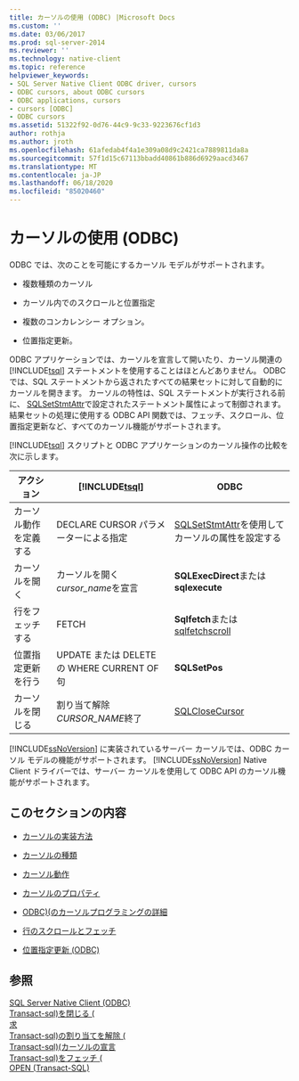 ```yaml
---
title: カーソルの使用 (ODBC) |Microsoft Docs
ms.custom: ''
ms.date: 03/06/2017
ms.prod: sql-server-2014
ms.reviewer: ''
ms.technology: native-client
ms.topic: reference
helpviewer_keywords:
- SQL Server Native Client ODBC driver, cursors
- ODBC cursors, about ODBC cursors
- ODBC applications, cursors
- cursors [ODBC]
- ODBC cursors
ms.assetid: 51322f92-0d76-44c9-9c33-9223676cf1d3
author: rothja
ms.author: jroth
ms.openlocfilehash: 61afedab4f4a1e309a08d9c2421ca7889811da8a
ms.sourcegitcommit: 57f1d15c67113bbadd40861b886d6929aacd3467
ms.translationtype: MT
ms.contentlocale: ja-JP
ms.lasthandoff: 06/18/2020
ms.locfileid: "85020460"
---
```

# <a name="using-cursors-odbc"></a>カーソルの使用 (ODBC)
  ODBC では、次のことを可能にするカーソル モデルがサポートされます。  
  
-   複数種類のカーソル  
  
-   カーソル内でのスクロールと位置指定  
  
-   複数のコンカレンシー オプション。  
  
-   位置指定更新。  
  
 ODBC アプリケーションでは、カーソルを宣言して開いたり、カーソル関連の [!INCLUDE[tsql](../../includes/tsql-md.md)] ステートメントを使用することはほとんどありません。 ODBC では、SQL ステートメントから返されたすべての結果セットに対して自動的にカーソルを開きます。 カーソルの特性は、SQL ステートメントが実行される前に、 [SQLSetStmtAttr](../native-client-odbc-api/sqlsetstmtattr.md)で設定されたステートメント属性によって制御されます。 結果セットの処理に使用する ODBC API 関数では、フェッチ、スクロール、位置指定更新など、すべてのカーソル機能がサポートされます。  
  
 [!INCLUDE[tsql](../../includes/tsql-md.md)] スクリプトと ODBC アプリケーションのカーソル操作の比較を次に示します。  
  
|アクション|[!INCLUDE[tsql](../../includes/tsql-md.md)]|ODBC|  
|------------|------------------------|----------|  
|カーソル動作を定義する|DECLARE CURSOR パラメーターによる指定|[SQLSetStmtAttr](../native-client-odbc-api/sqlsetstmtattr.md)を使用してカーソルの属性を設定する|  
|カーソルを開く|カーソルを開く*cursor_name*を宣言|**SQLExecDirect**または**sqlexecute**|  
|行をフェッチする|FETCH|**Sqlfetch**または[sqlfetchscroll](../native-client-odbc-api/sqlfetchscroll.md)|  
|位置指定更新を行う|UPDATE または DELETE の WHERE CURRENT OF 句|**SQLSetPos**|  
|カーソルを閉じる|割り当て解除*CURSOR_NAME*終了|[SQLCloseCursor](../native-client-odbc-api/sqlclosecursor.md)|  
  
 [!INCLUDE[ssNoVersion](../../includes/ssnoversion-md.md)] に実装されているサーバー カーソルでは、ODBC カーソル モデルの機能がサポートされます。 [!INCLUDE[ssNoVersion](../../includes/ssnoversion-md.md)] Native Client ドライバーでは、サーバー カーソルを使用して ODBC API のカーソル機能がサポートされます。  
  
## <a name="in-this-section"></a>このセクションの内容  
  
-   [カーソルの実装方法](implementation/how-cursors-are-implemented.md)  
  
-   [カーソルの種類](cursor-types.md)  
  
-   [カーソル動作](cursor-behaviors.md)  
  
-   [カーソルのプロパティ](properties/cursor-properties.md)  
  
-   [ODBC&#41;&#40;のカーソルプログラミングの詳細](programming/cursor-programming-details-odbc.md)  
  
-   [行のスクロールとフェッチ](../native-client-ole-db-rowsets/fetching-rows.md)  
  
-   [位置指定更新 &#40;ODBC&#41;](positioned-updates-odbc.md)  
  
## <a name="see-also"></a>参照  
 [SQL Server Native Client &#40;ODBC&#41;](../native-client/odbc/sql-server-native-client-odbc.md)   
 [Transact-sql&#41;を閉じる &#40;](/sql/t-sql/language-elements/close-transact-sql)   
 [求](../../relational-databases/cursors.md)   
 [Transact-sql&#41;の割り当てを解除 &#40;](/sql/t-sql/language-elements/deallocate-transact-sql)   
 [Transact-sql&#41;&#40;カーソルの宣言](/sql/t-sql/language-elements/declare-cursor-transact-sql)   
 [Transact-sql&#41;をフェッチ &#40;](/sql/t-sql/language-elements/fetch-transact-sql)   
 [OPEN &#40;Transact-SQL&#41;](/sql/t-sql/language-elements/open-transact-sql)  
  
  
